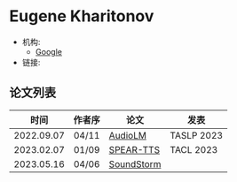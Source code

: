 # Eugene Kharitonov

- 机构:
  - [Google](../Institutions/USA-Google.md)
- 链接:

## 论文列表

| 时间 | 作者序 | 论文 | 发表 |
|:-:|:-:|---|---|
| 2022.09.07 | 04/11 | [AudioLM](../Models/Speech_LLM/2022.09.07_AudioLM.md) | TASLP 2023 |
| 2023.02.07 | 01/09 | [SPEAR-TTS](../Models/Speech_LLM/2023.02.07_SPEAR-TTS.md) | TACL 2023 |
| 2023.05.16 | 04/06 | [SoundStorm](../Models/Speech_LLM/2023.05.16_SoundStorm.md) |
